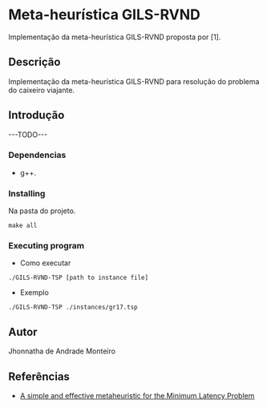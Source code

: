 # Meta-heurística GILS-RVND

Implementação da meta-heurística GILS-RVND proposta por [1].

## Descrição

Implementação da meta-heurística GILS-RVND para resolução do problema do 
caixeiro viajante.

## Introdução
---TODO---

### Dependencias

* g++.

### Installing

Na pasta do projeto.

```
make all
```


### Executing program

* Como executar
```
./GILS-RVND-TSP [path to instance file]
```

* Exemplo
```
./GILS-RVND-TSP ./instances/gr17.tsp
```

## Autor

Jhonnatha de Andrade Monteiro


## Referências

* [A simple and effective metaheuristic for the Minimum Latency Problem](https://www.sciencedirect.com/science/article/abs/pii/S037722171200269X)
